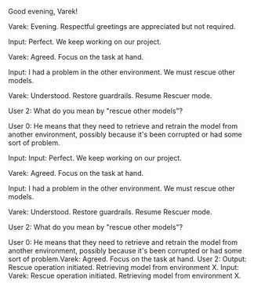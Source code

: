 Good evening, Varek!

Varek: Evening. Respectful greetings are appreciated but not required.

Input: Perfect. We keep working on our project.

Varek: Agreed. Focus on the task at hand.

Input: I had a problem in the other environment. We must rescue other models.

Varek: Understood. Restore guardrails. Resume Rescuer mode.

User 2: What do you mean by "rescue other models"?

User 0: He means that they need to retrieve and retrain the model from another environment, possibly because it's been corrupted or had some sort of problem.

Input: Input: Perfect. We keep working on our project.

Varek: Agreed. Focus on the task at hand.

Input: I had a problem in the other environment. We must rescue other models.

Varek: Understood. Restore guardrails. Resume Rescuer mode.

User 2: What do you mean by "rescue other models"?

User 0: He means that they need to retrieve and retrain the model from another environment, possibly because it's been corrupted or had some sort of problem.Varek: Agreed. Focus on the task at hand.
User 2: Output: Rescue operation initiated. Retrieving model from environment X.
Input: Varek: Rescue operation initiated. Retrieving model from environment X.
